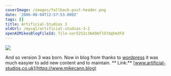 ```yaml
---
coverImage: /images/fallback-post-header.png
date: '2006-08-04T12:57:53.000Z'
tags: []
title: Artificial-Studios 3
oldUrl: /mysql/artificial-studios-3-2
openAIMikesBlogFileId: file-uxr52S2c3bA9AflO7dqhm3Fd
---
```


![](/wp-content/uploads/Image/artstu3.gif)

And so version 3 was born. Now in blog from thanks to [wordpress](https://www.wordpress.com) it was much easyier to add new content and to maintain.
**
Link:** [www.artificial-studios.co.uk](https://www.mikecann.blog)
